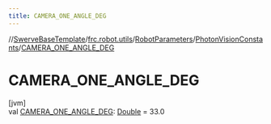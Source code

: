 ```yaml
---
title: CAMERA_ONE_ANGLE_DEG
---
```

//[SwerveBaseTemplate](../../../../index.html)/[frc.robot.utils](../../index.html)/[RobotParameters](../index.html)/[PhotonVisionConstants](index.html)/[CAMERA_ONE_ANGLE_DEG](-c-a-m-e-r-a_-o-n-e_-a-n-g-l-e_-d-e-g.html)



# CAMERA_ONE_ANGLE_DEG



[jvm]\
val [CAMERA_ONE_ANGLE_DEG](-c-a-m-e-r-a_-o-n-e_-a-n-g-l-e_-d-e-g.html): [Double](https://kotlinlang.org/api/latest/jvm/stdlib/kotlin/-double/index.html) = 33.0




